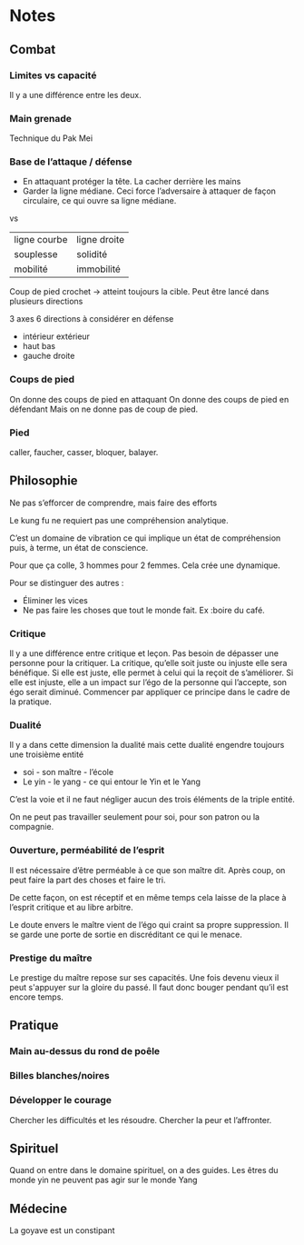 # Notes

## Combat

### Limites vs capacité

Il y a une différence entre les deux.

### Main grenade

Technique du Pak Mei

### Base de l’attaque / défense

* En attaquant protéger la tête. La cacher derrière les mains
* Garder la ligne médiane. Ceci force l’adversaire à attaquer de façon circulaire, ce qui ouvre sa ligne médiane.

vs

|              |              |
|--------------|--------------|
| ligne courbe | ligne droite |
| souplesse    | solidité     |
| mobilité     | immobilité   |

Coup de pied crochet -> atteint toujours la cible. Peut être lancé dans plusieurs directions

3 axes 6 directions à considérer en défense

* intérieur extérieur
* haut bas
* gauche droite

### Coups de pied

On donne des coups de pied en attaquant 
On donne des coups de pied en défendant 
Mais on ne donne pas de coup de pied.

### Pied 

caller, faucher, casser, bloquer, balayer.

## Philosophie

Ne pas s’efforcer de comprendre, mais faire des efforts

Le kung fu ne requiert pas une compréhension analytique.

C’est un domaine de vibration ce qui implique un état de compréhension puis, à terme, un état de conscience.


Pour que ça colle, 3 hommes pour 2 femmes. Cela crée une dynamique.

Pour se distinguer des autres :
* Éliminer les vices
* Ne pas faire les choses que tout le monde fait. Ex :boire du café.


### Critique

Il y a une différence entre critique et leçon. Pas besoin de dépasser une personne pour la critiquer.   La critique, qu’elle soit juste ou injuste elle sera bénéfique. Si elle est juste, elle permet à celui qui la reçoit de s’améliorer. Si elle est injuste, elle a un impact sur l’égo de la personne qui l’accepte, son égo serait diminué. Commencer par appliquer ce principe dans le cadre de la pratique.

### Dualité

Il y a dans cette dimension la dualité mais cette dualité engendre toujours une troisième entité
* soi - son maître - l’école
* Le yin - le yang - ce qui entour le Yin et le Yang

C’est la voie et il ne faut négliger aucun des trois éléments de la triple entité.

On ne peut pas travailler seulement pour soi, pour son patron ou la compagnie. 

### Ouverture, perméabilité de l’esprit

Il est nécessaire d’être perméable à ce que son maître dit. Après coup, on peut faire la part des choses et faire le tri.

De cette façon, on est réceptif et en même temps cela laisse de la place à l’esprit critique et au libre arbitre.

Le doute envers le maître vient de l’égo qui craint sa propre suppression. Il se garde une porte de sortie en discréditant ce qui le menace.

### Prestige du maître

Le prestige du maître repose sur ses capacités. Une fois devenu vieux il peut s'appuyer sur la gloire du passé. Il faut donc bouger pendant qu’il est encore temps.

## Pratique

### Main au-dessus du rond de poêle

### Billes blanches/noires

### Développer le courage

Chercher les difficultés et les résoudre.
Chercher la peur et l’affronter.

## Spirituel

Quand on entre dans le domaine spirituel, on a des guides. Les êtres du monde yin ne peuvent pas agir sur le monde Yang

## Médecine
La goyave est  un constipant


